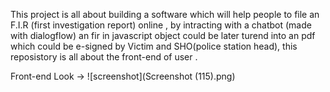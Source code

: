 This project is all about building a software which will help people to file an F.I.R (first investigation report)
online , by intracting with a chatbot (made with dialogflow) an fir in javascript object could be later turend into an pdf which could be e-signed by Victim and SHO(police station head), this reposistory is all about the front-end of user .

Front-end Look -> 
![screenshot](Screenshot (115).png)
